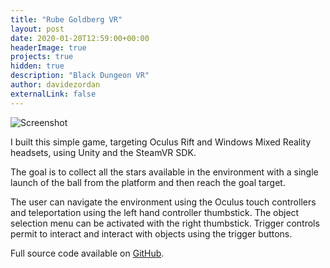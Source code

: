```yaml
---
title: "Rube Goldberg VR"
layout: post
date: 2020-01-20T12:59:00+00:00
headerImage: true
projects: true
hidden: true
description: "Black Dungeon VR"
author: davidezordan
externalLink: false
---
```


![Screenshot](/assets/images/posts/2020/rube-goldber-vr.png)

I built this simple game, targeting Oculus Rift and Windows Mixed Reality headsets, using Unity and the SteamVR SDK.

The goal is to collect all the stars available in the environment with a single launch of the ball from the platform and then reach the goal target.

The user can navigate the environment using the Oculus touch controllers and teleportation using the left hand controller thumbstick. The object selection menu can be activated with the right thumbstick. Trigger controls permit to interact and interact with objects using the trigger buttons.

Full source code available on [GitHub](https://github.com/davidezordan/RubeGoldberg).
